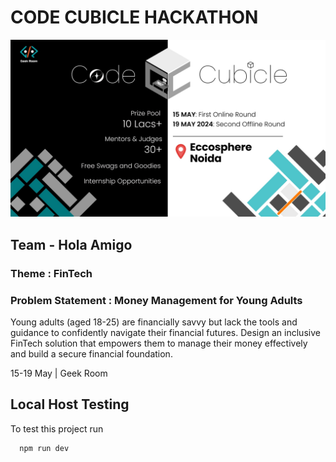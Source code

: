 # CODE CUBICLE HACKATHON 

![Example Image](Money-Mentor\public\codecubicle.jpg)


## Team - Hola Amigo

### Theme : FinTech

### Problem Statement :  Money Management for Young Adults

Young adults (aged 18-25) are financially savvy but lack the tools and guidance to confidently navigate their financial futures.
Design an inclusive FinTech solution that empowers them to manage their money effectively and build a secure financial foundation.

15-19 May | Geek Room

## Local Host Testing

To test this project run

```bash
  npm run dev
```
